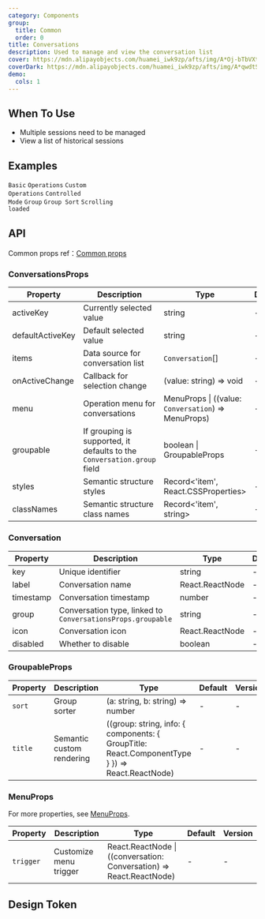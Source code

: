 ```yaml
---
category: Components
group:
  title: Common
  order: 0
title: Conversations
description: Used to manage and view the conversation list
cover: https://mdn.alipayobjects.com/huamei_iwk9zp/afts/img/A*Oj-bTbVXtpQAAAAAAAAAAAAADgCCAQ/original
coverDark: https://mdn.alipayobjects.com/huamei_iwk9zp/afts/img/A*qwdtSKWXeikAAAAAAAAAAAAADgCCAQ/original
demo:
  cols: 1
---
```


## When To Use

- Multiple sessions need to be managed
- View a list of historical sessions

## Examples

<!-- prettier-ignore -->
<code src="./demo/basic.tsx" background="grey">Basic</code>
<code src="./demo/with-menu.tsx" background="grey">Operations</code>
<code src="./demo/with-menu-trigger.tsx" background="grey">Custom Operations</code>
<code src="./demo/controlled-mode.tsx" background="grey">Controlled Mode</code>
<code src="./demo/group.tsx" background="grey">Group</code>
<code src="./demo/group-sort.tsx" background="grey">Group Sort</code>
<code src="./demo/infinite-load.tsx" background="grey">Scrolling loaded</code>

## API

Common props ref：[Common props](/docs/react/common-props)

### ConversationsProps

| Property | Description | Type | Default | Version |
| --- | --- | --- | --- | --- |
| activeKey | Currently selected value | string | - | - |
| defaultActiveKey | Default selected value | string | - | - |
| items | Data source for conversation list | `Conversation`[] | - | - |
| onActiveChange | Callback for selection change | (value: string) => void | - | - |
| menu | Operation menu for conversations | MenuProps \| ((value: `Conversation`) => MenuProps) | - | - |
| groupable | If grouping is supported, it defaults to the `Conversation.group` field | boolean \| GroupableProps | - | - |
| styles | Semantic structure styles | Record<'item', React.CSSProperties> | - | - |
| classNames | Semantic structure class names | Record<'item', string> | - | - |

### Conversation

| Property | Description | Type | Default | Version |
| --- | --- | --- | --- | --- |
| key | Unique identifier | string | - | - |
| label | Conversation name | React.ReactNode | - | - |
| timestamp | Conversation timestamp | number | - | - |
| group | Conversation type, linked to `ConversationsProps.groupable` | string | - | - |
| icon | Conversation icon | React.ReactNode | - | - |
| disabled | Whether to disable | boolean | - | - |

### GroupableProps

| Property | Description | Type | Default | Version |
| --- | --- | --- | --- | --- |
| `sort` | Group sorter | (a: string, b: string) => number | - | - |
| `title` | Semantic custom rendering | ((group: string, info: { components: { GroupTitle: React.ComponentType } }) => React.ReactNode) | - | - |

### MenuProps

For more properties, see [MenuProps](https://ant.design/components/menu-cn#api).

| Property | Description | Type | Default | Version |
| --- | --- | --- | --- | --- |
| `trigger` | Customize menu trigger | React.ReactNode \| ((conversation: Conversation) => React.ReactNode) | - | - |

## Design Token

<ComponentTokenTable component="Conversations"></ComponentTokenTable>
